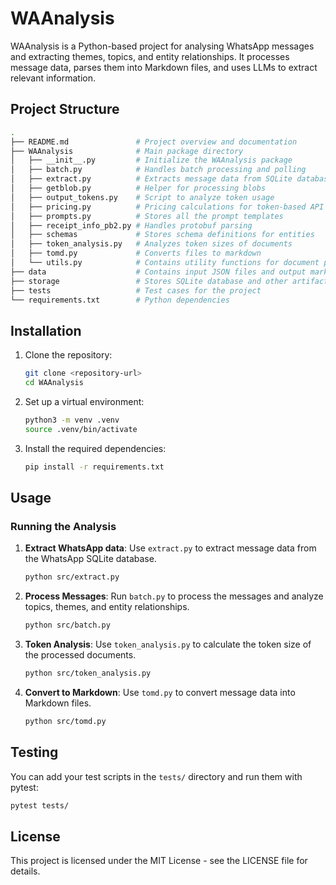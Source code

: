 # WAAnalysis

WAAnalysis is a Python-based project for analysing WhatsApp messages and extracting themes, topics, and entity relationships. It processes message data, parses them into Markdown files, and uses LLMs to extract relevant information.

## Project Structure

```bash
.
├── README.md               # Project overview and documentation
├── WAAnalysis              # Main package directory
│   ├── __init__.py         # Initialize the WAAnalysis package
│   ├── batch.py            # Handles batch processing and polling
│   ├── extract.py          # Extracts message data from SQLite database
│   ├── getblob.py          # Helper for processing blobs
│   ├── output_tokens.py    # Script to analyze token usage
│   ├── pricing.py          # Pricing calculations for token-based API calls
│   ├── prompts.py          # Stores all the prompt templates
│   ├── receipt_info_pb2.py # Handles protobuf parsing
│   ├── schemas             # Stores schema definitions for entities
│   ├── token_analysis.py   # Analyzes token sizes of documents
│   ├── tomd.py             # Converts files to markdown
│   └── utils.py            # Contains utility functions for document processing
├── data                    # Contains input JSON files and output markdowns
├── storage                 # Stores SQLite database and other artifacts
├── tests                   # Test cases for the project
└── requirements.txt        # Python dependencies
```

## Installation

1. Clone the repository:
    ```bash
    git clone <repository-url>
    cd WAAnalysis
    ```

2. Set up a virtual environment:
    ```bash
    python3 -m venv .venv
    source .venv/bin/activate
    ```

3. Install the required dependencies:
    ```bash
    pip install -r requirements.txt
    ```

## Usage

### Running the Analysis

1. **Extract WhatsApp data**: 
   Use `extract.py` to extract message data from the WhatsApp SQLite database.
   ```bash
   python src/extract.py
   ```

2. **Process Messages**: 
   Run `batch.py` to process the messages and analyze topics, themes, and entity relationships.
   ```bash
   python src/batch.py
   ```

3. **Token Analysis**: 
   Use `token_analysis.py` to calculate the token size of the processed documents.
   ```bash
   python src/token_analysis.py
   ```

4. **Convert to Markdown**: 
   Use `tomd.py` to convert message data into Markdown files.
   ```bash
   python src/tomd.py
   ```

## Testing

You can add your test scripts in the `tests/` directory and run them with pytest:
```bash
pytest tests/
```

## License

This project is licensed under the MIT License - see the LICENSE file for details.
